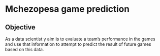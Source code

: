# Mchezopesa game prediction

## Objective

As a data scientist y aim is to evaluate
a team’s performance in the games and use that information to attempt to predict the
result of future games based on this data.
